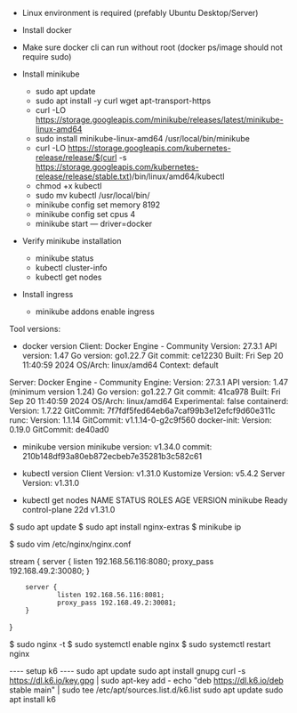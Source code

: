 
* Linux environment is required (prefably Ubuntu Desktop/Server)
* Install docker
* Make sure docker cli can run without root (docker ps/image should not require sudo)
* Install minikube
  + sudo apt update
  + sudo apt install -y curl wget apt-transport-https
  + curl -LO https://storage.googleapis.com/minikube/releases/latest/minikube-linux-amd64
  + sudo install minikube-linux-amd64 /usr/local/bin/minikube
  + curl -LO https://storage.googleapis.com/kubernetes-release/release/$(curl -s https://storage.googleapis.com/kubernetes-release/release/stable.txt)/bin/linux/amd64/kubectl
  + chmod +x kubectl
  + sudo mv kubectl /usr/local/bin/
  + minikube config set memory 8192
  + minikube config set cpus 4
  + minikube start — driver=docker
* Verify minikube installation
  + minikube status
  + kubectl cluster-info
  + kubectl get nodes

* Install ingress
  + minikube addons enable ingress

Tool versions:
- docker version
Client: Docker Engine - Community
 Version:           27.3.1
 API version:       1.47
 Go version:        go1.22.7
 Git commit:        ce12230
 Built:             Fri Sep 20 11:40:59 2024
 OS/Arch:           linux/amd64
 Context:           default

Server: Docker Engine - Community
 Engine:
  Version:          27.3.1
  API version:      1.47 (minimum version 1.24)
  Go version:       go1.22.7
  Git commit:       41ca978
  Built:            Fri Sep 20 11:40:59 2024
  OS/Arch:          linux/amd64
  Experimental:     false
 containerd:
  Version:          1.7.22
  GitCommit:        7f7fdf5fed64eb6a7caf99b3e12efcf9d60e311c
 runc:
  Version:          1.1.14
  GitCommit:        v1.1.14-0-g2c9f560
 docker-init:
  Version:          0.19.0
  GitCommit:        de40ad0

- minikube version
minikube version: v1.34.0
commit: 210b148df93a80eb872ecbeb7e35281b3c582c61

- kubectl version
Client Version: v1.31.0
Kustomize Version: v5.4.2
Server Version: v1.31.0


- kubectl get nodes
NAME       STATUS   ROLES           AGE   VERSION
minikube   Ready    control-plane   22d   v1.31.0


$ sudo apt update
$ sudo apt install nginx-extras
$ minikube ip

$ sudo vim /etc/nginx/nginx.conf

stream {
        server {
                listen 192.168.56.116:8080;
                proxy_pass 192.168.49.2:30080;
        }

        server {
                listen 192.168.56.116:8081;
                proxy_pass 192.168.49.2:30081;
        }
}


$ sudo nginx -t
$ sudo systemctl enable nginx
$ sudo systemctl restart nginx

---- setup k6 ----
sudo apt update
sudo apt install gnupg
curl -s https://dl.k6.io/key.gpg | sudo apt-key add -
echo "deb https://dl.k6.io/deb stable main" | sudo tee /etc/apt/sources.list.d/k6.list
sudo apt update
sudo apt install k6
